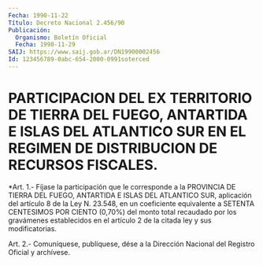 ```yaml
---
Fecha: 1990-11-22
Título: Decreto Nacional 2.456/90
Publicación:
  Organismo: Boletín Oficial
  Fecha: 1990-11-29
SAIJ: https://www.saij.gob.ar/DN19900002456
Id: 123456789-0abc-654-2000-0991soterced
---
```

# PARTICIPACION DEL EX TERRITORIO DE TIERRA DEL FUEGO, ANTARTIDA E ISLAS DEL ATLANTICO SUR EN EL REGIMEN DE DISTRIBUCION DE RECURSOS FISCALES.

<a id="1"></a>
*Art. 1.- Fíjase la participación  que le corresponde a la PROVINCIA DE TIERRA DEL FUEGO, ANTARTIDA E ISLAS DEL ATLANTICO SUR, aplicación del artículo 8 de la Ley N. 23.548, en un coeficiente equivalente a SETENTA CENTESIMOS POR CIENTO (0,70%) del monto total recaudado por los gravámenes establecidos en el artículo 2 de la citada ley y sus modificatorias.

<a id="2"></a>
Art. 2.- Comuníquese, publíquese, dése a la Dirección Nacional del Registro Oficial y archívese.